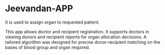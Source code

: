 # Jeevandan-APP
It is used to assign organ to requested patient.

This app allows doctor and recipient registration. It supports doctors in viewing donors and recipient reports for organ allocation decisions. A tailored algorithm was designed for precise donor-recipient matching on the bases of blood group and organ required.
